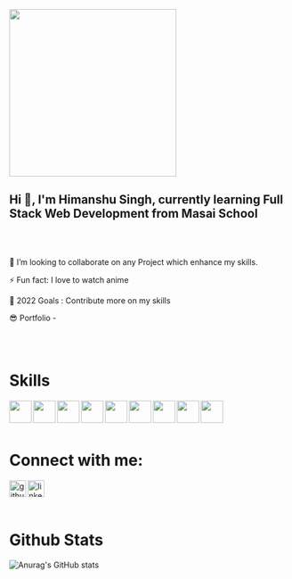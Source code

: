 <img src="https://cdn.quotesgram.com/img/95/67/2073292838-design-dev-tuesday-700x350-3-700x350.jpg" alt="" height="300">

<br/>
 <h2>Hi 👋, I'm Himanshu Singh, currently learning Full Stack Web Development from Masai School</h2>
<br/>
<br/>

👯 I’m looking to collaborate on any Project which enhance my skills.

⚡ Fun fact: I love to watch anime 

🌱 2022 Goals : Contribute more on my skills  

😎 Portfolio - 



<br/>
<br/>
  <h1>Skills</h1>

  <img align="left" src="https://gayathry-portfolio.vercel.app/html.png" alt="" height='40'/>
  <img align="left" src="https://gayathry-portfolio.vercel.app/css.png" alt="" height="40"/>
  <img align="left" src="https://gayathry-portfolio.vercel.app/js.png" alt="" height="40"/>
  <img align="left" src="https://cdn.svgporn.com/logos/nodejs.svg" alt="" height="40"/>
  <img align="left" src="https://gayathry-portfolio.vercel.app/logo512.png" alt="" height="40"/>
  <img align="left" src="https://gayathry-portfolio.vercel.app/redux.png" alt="" height="40"/>
  <img align="left" src="https://gayathry-portfolio.vercel.app/ts.png" alt="" height="40"/>
  <img align="left" src="https://cdn.svgporn.com/logos/tailwindcss-icon.svg" alt="" height="40"/>
  <img align="left" src="https://cdn.svgporn.com/logos/material-ui.svg" alt="" height="40"/>
  
  <br/>
  <br/>
  <br/>

 <h1>Connect with me:</h1>
 
[<img align="left" src='https://symbols.getvecta.com/stencil_64/30_github.f945e6f399.svg' alt='github' height='30'>](https://github.com/https://github.com/Himanshu5296)
[<img align="left" src='https://symbols.getvecta.com/stencil_87/40_linkedin-tile.553d9675b4.svg' alt='linkedin' height='30'>](https://www.linkedin.com/in/https://www.linkedin.com/in/himanshusingh52//)

<br/>
<br/>
<br/>

 <h1>Github Stats</h1>
 
![Anurag's GitHub stats](https://github-readme-stats.vercel.app/api?username=Himanshu5296&show_icons=true)
